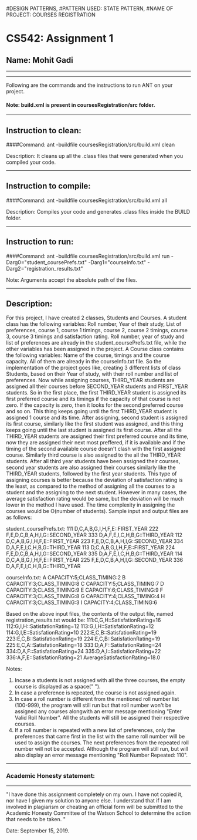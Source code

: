#DESIGN PATTERNS, 
#PATTERN USED: STATE PATTERN, 
#NAME OF PROJECT: COURSES REGISTRATION
# CS542: Assignment 1
## Name: Mohit Gadi

-----------------------------------------------------------------------
-----------------------------------------------------------------------


Following are the commands and the instructions to run ANT on your project.
#### Note: build.xml is present in coursesRegistration/src folder.

-----------------------------------------------------------------------
## Instruction to clean:

####Command: ant -buildfile coursesRegistration/src/build.xml clean

Description: It cleans up all the .class files that were generated when you
compiled your code.

-----------------------------------------------------------------------
## Instruction to compile:

####Command: ant -buildfile coursesRegistration/src/build.xml all

Description: Compiles your code and generates .class files inside the BUILD folder.

-----------------------------------------------------------------------
## Instruction to run:

####Command: ant -buildfile coursesRegistration/src/build.xml run -Darg0="student_coursePrefs.txt" -Darg1="courseInfo.txt" -Darg2="registration_results.txt"

Note: Arguments accept the absolute path of the files.

-----------------------------------------------------------------------
## Description:
For this project, I have created 2 classes, Students and Courses.
A student class has the following variables:
Roll number, Year of their study, List of preferences, course 1, course 1 timings, course 2, course 2 timings, course 3,
course 3 timings and satisfaction rating. Roll number, year of study and list of preferences are already in the
student_coursePrefs.txt file, while the other variables has been assigned in the project. 
A Course class contains the following variables:
Name of the course, timings and the course capacity. All of them are already in the courseInfo.txt file.
So the implementation of the project goes like, creating 3 different lists of class Students, based on their Year of study,
with their roll number and list of preferences. Now while assigning courses, THIRD_YEAR students are assigned all their
courses before SECOND_YEAR students and FIRST_YEAR students. So in the first place, the first THIRD_YEAR student
is assigned its first preferred course and its timings if the capacity of that course is not zero. If the capacity is zero, then it
looks for the second preferred course and so on. This thing keeps going until the first THIRD_YEAR student is assigned 1
course and its time. After assigning, second student is assigned its first course, similarly like the first student was
assigned, and this thing keeps going until the last student is assigned its first course. After all the THIRD_YEAR students
are assigned their first preferred course and its time, now they are assigned their next most preffered, if it is available and
if the timing of the second available course doesn't clash with the first assigned course. Similarly third course is also
assigned to the all the THIRD_YEAR students. After all third year students have been assigned their courses, second year
students are also assigned their courses similarly like the THIRD_YEAR students, followed by the first year students. This
type of assigning courses is better because the deviation of satisfaction rating is the least, as compared to the method of
assigning all the courses to a student and the assigning to the next student. However in many cases, the average
satisfaction rating would be same, but the deviation will be much lower in the method I have used. 
The time complexity in assigning the courses would be O(number of students).
Sample input and output files are as follows:

student_coursePrefs.txt:
111 D,C,A,B,G,I,H,F,E::FIRST_YEAR
222 F,E,D,C,B,A,H,I,G::SECOND_YEAR
333 D,A,F,E,I,C,H,B,G::THIRD_YEAR
112 D,C,A,B,G,I,H,F,E::FIRST_YEAR
223 F,E,D,C,B,A,H,I,G::SECOND_YEAR
334 D,A,F,E,I,C,H,B,G::THIRD_YEAR
113 D,C,A,B,G,I,H,F,E::FIRST_YEAR
224 F,E,D,C,B,A,H,I,G::SECOND_YEAR
335 D,A,F,E,I,C,H,B,G::THIRD_YEAR
114 D,C,A,B,G,I,H,F,E::FIRST_YEAR
225 F,E,D,C,B,A,H,I,G::SECOND_YEAR
336 D,A,F,E,I,C,H,B,G::THIRD_YEAR

courseInfo.txt:
A CAPACITY:5;CLASS_TIMING:2
B CAPACITY:3;CLASS_TIMING:8
C CAPACITY:5;CLASS_TIMING:7
D CAPACITY:3;CLASS_TIMING:9
E CAPACITY:6;CLASS_TIMING:9
F CAPACITY:3;CLASS_TIMING:8
G CAPACITY:4;CLASS_TIMING:4
H CAPACITY:3;CLASS_TIMING:3
I CAPACITY:4;CLASS_TIMING:6

Based on the above input files, the contents of the output file, named registration_results.txt would be:
111:C,G,H::SatisfationRating=16
112:G,I,H::SatisfationRating=12
113:G,I,H::SatisfationRating=12
114:G,I,E::SatisfationRating=10
222:E,C,B::SatisfationRating=19
223:E,C,B::SatisfationRating=19
224:E,C,B::SatisfationRating=19
225:E,C,A::SatisfationRating=18
333:D,A,F::SatisfationRating=24
334:D,A,F::SatisfationRating=24
335:D,A,I::SatisfationRating=22
336:A,F,E::SatisfationRating=21
AverageSatisfactionRating=18.0

Notes:
1. Incase a students is not assigned with all the three courses, the empty course is displayed as a space(" ").
2. In case a preference is repeated, the course is not assigned again.
3. In case a roll number is different from the mentioned roll number list (100-999), the program will still run but 
    that roll number won't be assigned any courses alongwith an error message mentioning "Enter Valid Roll Number". 
    All the students will still be assigned their respective courses. 
4. If a roll number is repeated with a new list of preferences, only the preferences that came first in the list with the 
    same roll number will be used to assign the courses. The next preferences from the repeated roll number will not 
    be accepted. Although the program 
    will still run, but will also display an error message mentioning "Roll Number Repeated: 110".

-----------------------------------------------------------------------
### Academic Honesty statement:
-----------------------------------------------------------------------

"I have done this assignment completely on my own. I have not copied
it, nor have I given my solution to anyone else. I understand that if
I am involved in plagiarism or cheating an official form will be
submitted to the Academic Honesty Committee of the Watson School to
determine the action that needs to be taken. "

Date: September 15, 2019.


